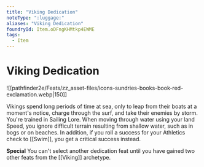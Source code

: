 ```yaml
---
title: "Viking Dedication"
noteType: ":luggage:"
aliases: "Viking Dedication"
foundryId: Item.oDFngKHMtkp4EWME
tags:
  - Item
---
```


# Viking Dedication
![[pathfinder2e/Feats/zz_asset-files/icons-sundries-books-book-red-exclamation.webp|150]]

Vikings spend long periods of time at sea, only to leap from their boats at a moment's notice, charge through the surf, and take their enemies by storm. You're trained in Sailing Lore. When moving through water using your land Speed, you ignore difficult terrain resulting from shallow water, such as in bogs or on beaches. In addition, if you roll a success for your Athletics check to [[Swim]], you get a critical success instead.

**Special** You can't select another dedication feat until you have gained two other feats from the [[Viking]] archetype.
